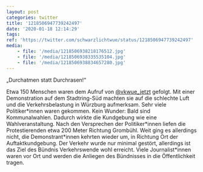 ```yaml
---
layout: post
categories: twitter
title: '1218506947739242497'
date: '2020-01-18 12:14:29'
tags: 
ref: 'https://twitter.com/schwarzlichtwue/status/1218506947739242497'
media:
    - file: '/media/1218506938218176512.jpg'
    - file: '/media/1218506938335535104.jpg'
    - file: '/media/1218506938834657280.jpg'
---
```

„Durchatmen statt Durchrasen!“



Etwa 150 Menschen waren dem Aufruf von [@vkwue_jetzt](https://twitter.com/vkwue_jetzt) gefolgt. Mit einer Demonstration auf dem Stadtring-Süd machten sie auf die schlechte Luft und die Verkehrsbelastung in Würzburg aufmerksam. 
Sehr viele Politiker\*innen waren gekommen. Kein Wunder: Bald sind Kommunalwahlen. Dadurch wirkte die Kundgebung wie eine Wahlveranstaltung. Nach den Versprechen der Politiker\*innen liefen die Protestierenden etwa 200 Meter Richtung Grombühl.
Weit ging es allerdings nicht, die Demonstrant\*innen kehrten wieder um, in Richtung Ort der Auftaktkundgebung.
Der Verkehr wurde nur minimal gestört, allerdings ist das Ziel des Bündnis Verkehrswende wohl erreicht. Viele Journalist\*innen waren vor Ort und werden die Anliegen des Bündnisses in die Öffentlichkeit tragen.